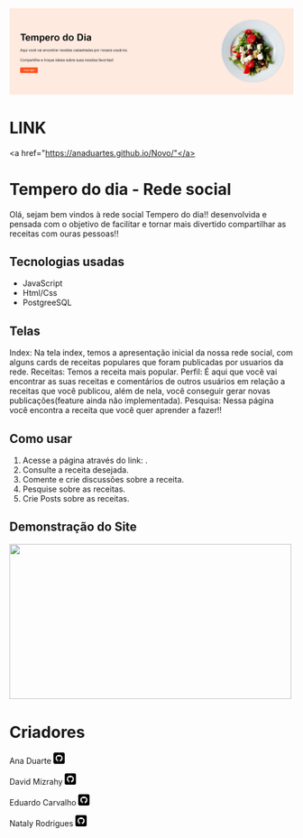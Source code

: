 <img src="assets/capa.png">

# LINK 

<a href="https://anaduartes.github.io/Novo/"</a>

# Tempero do dia - Rede social

Olá, sejam bem vindos à rede social Tempero do dia!!
desenvolvida e pensada com o objetivo de facilitar e tornar mais divertido compartilhar as receitas com ouras pessoas!!

## Tecnologias usadas

- JavaScript
- Html/Css
- PostgreeSQL

## Telas

Index: Na tela index, temos a apresentação inicial da nossa rede social, com alguns cards de receitas populares que foram publicadas por usuarios da rede.
Receitas: Temos a receita mais popular.
Perfil: É aqui que você vai encontrar as suas receitas e comentários de outros usuários em relação a receitas que você publicou, além de nela, você conseguir gerar novas publicações(feature ainda não implementada).
Pesquisa: Nessa página você encontra a receita que você quer aprender a fazer!!

## Como usar

1. Acesse a página através do link: .
2. Consulte a receita desejada.
3. Comente e crie discussões sobre a receita.
4. Pesquise sobre as receitas.
5. Crie Posts sobre as receitas.

## Demonstração do Site


<img width="500px" height="275px" src="assets/TemperoDoDia.gif">



# Criadores
<p>
Ana Duarte  <a href="https://github.com/AnaDuarteS"><img src="assets/github.png" heigth="20px" width="20px"></a>
</p>
<p>
David Mizrahy <a href="https://github.com/DavidMzNeto"><img src="assets/github.png" heigth="20px" width="20px"></a>
</p>
<p>
Eduardo Carvalho  <a href="https://github.com/DavidMzNeto"><img src="assets/github.png" heigth="20px" width="20px"></a>
</p>
<p>
Nataly Rodrigues  <a href="https://github.com/natalyrodrigues"><img src="assets/github.png" heigth="20px" width="20px"></a>
</p>
